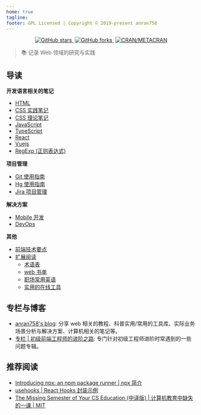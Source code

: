 ```yaml
---
home: true
tagline:
footer: GPL Licensed | Copyright © 2019-present anran758
---
```


<p align="center">
  <a style="margin-right: 4px" href="https://github.com/anran758/Front-End-Lab/stargazers">
    <img alt="GitHub stars" src="https://img.shields.io/github/stars/anran758/Front-End-Lab.svg?style=flat-square">
  </a>
  <a style="margin-right: 4px" href="https://github.com/anran758/Front-End-Lab/network">
    <img alt="GitHub forks" src="https://img.shields.io/github/forks/anran758/Front-End-Lab.svg?style=flat-square">
  </a>
  <a href="https://github.com/anran758/Front-End-Lab">
    <img alt="CRAN/METACRAN" src="https://img.shields.io/cran/l/devtools.svg?style=flat-square">
  </a>
</p>

> :books: 记录 Web 领域的研究与实践

## 导读

**开发语言相关的笔记**

- [HTML](./develop/html/README.md)
- [CSS 实践笔记](./develop/css/README.md)
- [CSS 理论笔记](./develop/css/theory.md)
- [JavaScript](./develop/javascript/README.md)
- [TypeScript](./develop/javascript/typescript.md)
- [React](./develop/javascript/react.md)
- [Vuejs](./develop/javascript/vue.md)
- [RegExp (正则表达式)](./REGEXP)

**项目管理**

- [Git 使用指南](./git)
- [Hg 使用指南](./hg)
- [Jira 项目管理](./jira)

**解决方案**

- [Mobile 开发](./develop/mobile/README.md)
- [DevOps](./operations/README.md)

**其他**

- [前端技术要点](./topic/README.md)
- [扩展阅读](./further)
  - [术语表](./further/glossary.md)
  - [web 书单](./further/booklist.md)
  - [职场常用英语](./further/en.md)
  - [实用的在线工具](./further/booklist.md)

## 专栏与博客

- [anran758's blog](https://anran758.github.io/blog/): 分享 web 相关的教程、科普实用/常用的工具库、实际业务场景分析与解决方案、计算机相关的笔记等。
- [专栏 | 初级前端工程师的进阶之路](https://zhuanlan.zhihu.com/c_1147180666474176512): 专门针对初级工程师进阶时常遇到的一些问题专辑。

## 推荐阅读

- [Introducing npx: an npm package runner | npx 简介](https://medium.com/@maybekatz/introducing-npx-an-npm-package-runner-55f7d4bd282b)
- [usehooks | React Hooks 封装示例](https://usehooks.com/)
- [The Missing Semester of Your CS Education (中译版) | 计算机教育中缺失的一课 | MIT](https://missing-semester-cn.github.io/)
